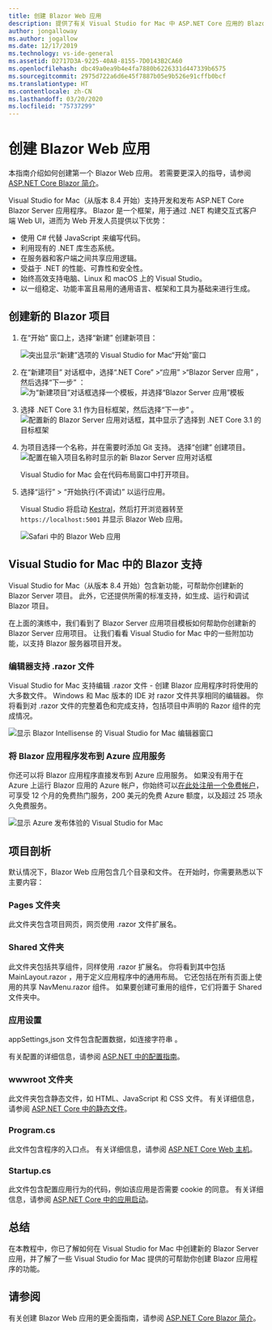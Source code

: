```yaml
---
title: 创建 Blazor Web 应用
description: 提供了有关 Visual Studio for Mac 中 ASP.NET Core 应用的 Blazor 支持的信息。
author: jongalloway
ms.author: jogallow
ms.date: 12/17/2019
ms.technology: vs-ide-general
ms.assetid: D2717D3A-9225-40A8-8155-7D0143B2CA60
ms.openlocfilehash: dbc49a0ea9b4e4fa7880b6226331d447339b6575
ms.sourcegitcommit: 2975d722a6d6e45f7887b05e9b526e91cffb0bcf
ms.translationtype: HT
ms.contentlocale: zh-CN
ms.lasthandoff: 03/20/2020
ms.locfileid: "75737299"
---
```

# <a name="create-blazor-web-apps"></a>创建 Blazor Web 应用

本指南介绍如何创建第一个 Blazor Web 应用。 若需要更深入的指导，请参阅 [ASP.NET Core Blazor 简介](/aspnet/core/blazor/index)。

Visual Studio for Mac（从版本 8.4 开始）支持开发和发布 ASP.NET Core Blazor Server 应用程序。 Blazor 是一个框架，用于通过 .NET 构建交互式客户端 Web UI，进而为 Web 开发人员提供以下优势：

* 使用 C# 代替 JavaScript 来编写代码。
* 利用现有的 .NET 库生态系统。
* 在服务器和客户端之间共享应用逻辑。
* 受益于 .NET 的性能、可靠性和安全性。
* 始终高效支持电脑、Linux 和 macOS 上的 Visual Studio。
* 以一组稳定、功能丰富且易用的通用语言、框架和工具为基础来进行生成。

## <a name="creating-a-new-blazor-project"></a>创建新的 Blazor 项目

1. 在“开始”  窗口上，选择“新建”  创建新项目：

   ![突出显示“新建”选项的 Visual Studio for Mac“开始”窗口](media/blazor-new-project.png)
1. 在“新建项目”  对话框中，选择“.NET Core”  >“应用”  >“Blazor Server 应用”  ，然后选择“下一步”  ：![为“新建项目”对话框选择一个模板，并选择“Blazor Server 应用”模板](media/blazor-project-template.png)

1. 选择 .NET Core 3.1 作为目标框架，然后选择“下一步”  。 
   ![配置新的 Blazor Server 应用对话框，其中显示了选择到 .NET Core 3.1 的目标框架](media/blazor-select-target-framework.png)

1. 为项目选择一个名称，并在需要时添加 Git 支持。 选择“创建”  创建项目。
   ![配置在输入项目名称时显示的新 Blazor Server 应用对话框](media/blazor-name-project.png)

   Visual Studio for Mac 会在代码布局窗口中打开项目。
1. 选择“运行”   > “开始执行(不调试)”  以运行应用。

   Visual Studio 将启动 [Kestral](/aspnet/core/fundamentals/servers/kestrel)，然后打开浏览器转至 `https://localhost:5001` 并显示 Blazor Web 应用。

   ![Safari 中的 Blazor Web 应用](media/blazor-new-app-in-edge.png)

## <a name="blazor-support-in-visual-studio-for-mac"></a>Visual Studio for Mac 中的 Blazor 支持

Visual Studio for Mac（从版本 8.4 开始）包含新功能，可帮助你创建新的 Blazor Server 项目。 此外，它还提供所需的标准支持，如生成、运行和调试 Blazor 项目。 

在上面的演练中，我们看到了 Blazor Server 应用项目模板如何帮助你创建新的 Blazor Server 应用项目。 让我们看看 Visual Studio for Mac 中的一些附加功能，以支持 Blazor 服务器项目开发。

### <a name="editor-support-for-razor-files"></a>编辑器支持 .razor  文件
Visual Studio for Mac 支持编辑 .razor 文件 - 创建 Blazor 应用程序时将使用的大多数文件。 Windows 和 Mac 版本的 IDE 对 razor 文件共享相同的编辑器。 你将看到对 .razor 文件的完整着色和完成支持，包括项目中声明的 Razor 组件的完成情况。

![显示 Blazor Intellisense 的 Visual Studio for Mac 编辑器窗口](media/blazor-intellisense.png)

### <a name="publishing-blazor-applications-to-azure-app-service"></a>将 Blazor 应用程序发布到 Azure 应用服务
你还可以将 Blazor 应用程序直接发布到 Azure 应用服务。 如果没有用于在 Azure 上运行 Blazor 应用的 Azure 帐户，你始终可以[在此处注册一个免费帐户](https://azure.microsoft.com/free)，可享受 12 个月的免费热门服务，200 美元的免费 Azure 额度，以及超过 25 项永久免费服务。

![显示 Azure 发布体验的 Visual Studio for Mac](media/blazor-azure-publish.png)

## <a name="project-anatomy"></a>项目剖析

默认情况下，Blazor Web 应用包含几个目录和文件。 在开始时，你需要熟悉以下主要内容：

### <a name="pages-folder"></a>Pages 文件夹

此文件夹包含项目网页，网页使用 .razor  文件扩展名。

### <a name="shared-folder"></a>Shared 文件夹

此文件夹包括共享组件，同样使用 .razor  扩展名。 你将看到其中包括 MainLayout.razor  ，用于定义应用程序中的通用布局。 它还包括在所有页面上使用的共享 NavMenu.razor  组件。 如果要创建可重用的组件，它们将置于 Shared  文件夹中。

### <a name="app-settings"></a>应用设置

appSettings,json 文件包含配置数据，如连接字符串  。

有关配置的详细信息，请参阅 [ASP.NET 中的配置指南](/aspnet/core/fundamentals/configuration/index)。

### <a name="wwwroot-folder"></a>wwwroot 文件夹

此文件夹包含静态文件，如 HTML、JavaScript 和 CSS 文件。 有关详细信息，请参阅 [ASP.NET Core 中的静态文件](/aspnet/core/fundamentals/static-files)。

### <a name="programcs"></a>Program.cs

此文件包含程序的入口点。 有关详细信息，请参阅 [ASP.NET Core Web 主机](/aspnet/core/fundamentals/host/web-host)。

### <a name="startupcs"></a>Startup.cs

此文件包含配置应用行为的代码，例如该应用是否需要 cookie 的同意。 有关详细信息，请参阅 [ASP.NET Core 中的应用启动](/aspnet/core/fundamentals/startup)。

## <a name="summary"></a>总结
在本教程中，你已了解如何在 Visual Studio for Mac 中创建新的 Blazor Server 应用，并了解了一些 Visual Studio for Mac 提供的可帮助你创建 Blazor 应用程序的功能。

## <a name="see-also"></a>请参阅

有关创建 Blazor Web 应用的更全面指南，请参阅 [ASP.NET Core Blazor 简介](/aspnet/core/blazor/index)。
